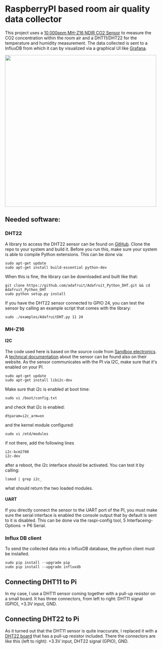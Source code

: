 # RaspberryPI based room air quality data collector

This project uses a [10,000ppm MH-Z16 NDIR CO2 Sensor](http://sandboxelectronics.com/?product=mh-z16-ndir-co2-sensor-with-i2cuart-5v3-3v-interface-for-arduinoraspeberry-pi) 
to measure the CO2 concentration within the room air and a DHT11/DHT22 for the temperature and humidity measurement.
The data collected is sent to a InfluxDB from which it can by visualized via a graphical UI like [Grafana](https://grafana.com/).

<img src="https://gehridav.github.io/img/co2-temp-pi-project.jpg" width="500"/>
   
## Needed software:
### DHT22
A library to access the DHT22 sensor can be found on [GitHub](https://github.com/adafruit/Adafruit_Python_DHT). Clone the 
repo to your system and build it. Before you run this, make sure your system is able to compile Python extensions. This can be done via:
```
sudo apt-get update
sudo apt-get install build-essential python-dev
```
When this is fine, the library can be downloaded and built like that:

```
git clone https://github.com/adafruit/Adafruit_Python_DHT.git && cd Adafruit_Python_DHT
sudo python setup.py install
```
If you have the DHT22 sensor connected to GPIO 24, you can test the sensor by calling an example script that comes with the library:
```
sudo ./examples/AdafruitDHT.py 11 24
```

### MH-Z16

#### I2C

The code used here is based on the source code from [Sandbox electronics](https://github.com/SandboxElectronics/NDIR). 
A [technical documentation](http://sandboxelectronics.com/?p=1126) about the sensor can be found also on their website.
As the sensor communicates with the PI via I2C, make sure that it's enabled on your PI. 
```
sudo apt-get update
sudo apt-get install libi2c-dev
```
Make sure that i2c is enabled at boot time:
```
sudo vi /boot/config.txt
```
and check that i2c is enabled:
```
dtparam=i2c_arm=on
```
and the kernel module configured:
```
sudo vi /etd/modules
```
if not there, add the following lines
```
i2c-bcm2708
i2c-dev
```

after a reboot, the i2c interface should be activated. You can test it by calling:
```
lsmod | grep i2c_
```
what should return the two loaded modules.

#### UART

If you directly connect the sensor to the UART port of the PI, you must make sure the serial interface is enabled the console output that by default is sent to it is disabled.
This can be done via the raspi-config tool, 5 Interfaceing-Options -> P6 Serial.  

### Influx DB client
To send the collected data into a InfluxDB database, the python client must be installed.
```
sudo pip install --upgrade pip
sudo pip install --upgrade influxdb
``` 
 
## Connecting DHT11 to Pi
In my case, I use a DHT11 sensor coming together with a pull-up resistor on a small board. It has three connectors, from left to right:
 DHT11 signal (GPIO), +3.3V input, GND.

## Connecting DHT22 to Pi
As it turned out that the DHT11 sensor is quite inaccurate, I replaced it with a [DHT22 board](https://www.aliexpress.com/item/DHT22-AM2302-Digital-Temperature-And-Humidity-Sensor-Module-Replace-SHT11-SHT15/2038550076.html) that has a pull-up resistor included. There the connectors are like this (left to right): +3.3V input, DHT22 signal (GPIO), GND.
 
